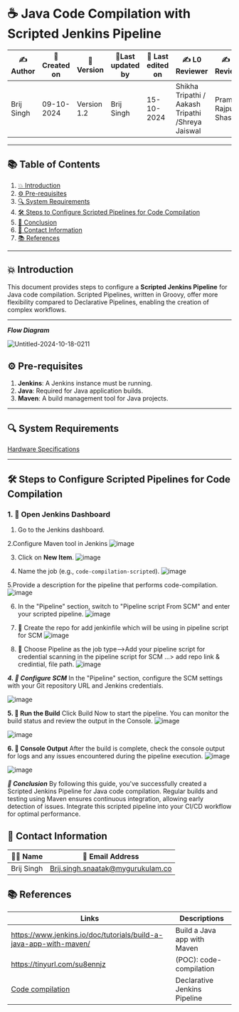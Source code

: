 # ☕ Java Code Compilation with Scripted Jenkins Pipeline

| ✍️Author      | 📅Created on  |📌 Version    | 📝Last updated by    |📅 Last edited on   |  ✍️ L0 Reviewer   | ✍️ L1 Reviewer|✍️ L2 Reviewer|
|-------------|-------------|------------|-----------------|----------------|-------------------|-----------------|----------------|
| Brij Singh     | 09-10-2024  | Version 1.2  | Brij Singh          | 15-10-2024     |      Shikha Tripathi / Aakash Tripathi	 /Shreya Jaiswal	         |  Pramod Rajput / Shashi              |  Ashwani |

---

## 📚 Table of Contents
1. [💥 Introduction](#-introduction)
2. [⚙ Pre-requisites](#-pre-requisites)
3. [🔍 System Requirements](#-system-requirements)
4. [🛠️ Steps to Configure Scripted Pipelines for Code Compilation](#-steps-to-configure-scripted-pipelines-for-code-compilation)
5. [📛 Conclusion](#-conclusion)
6. [📧 Contact Information](#-contact-information)
7. [📚 References](#-references)

---

## 💥 Introduction
This document provides steps to configure a **Scripted Jenkins Pipeline** for Java code compilation. Scripted Pipelines, written in Groovy, offer more flexibility compared to Declarative Pipelines, enabling the creation of complex workflows.

---
***Flow Diagram***

![Untitled-2024-10-18-0211](https://github.com/user-attachments/assets/913c4ae5-8898-4a40-9f87-0f1b29a82f54)


## ⚙ Pre-requisites
1. **Jenkins**: A Jenkins instance must be running.
2. **Java**: Required for Java application builds.
3. **Maven**: A build management tool for Java projects.

---

## 🔍 System Requirements

[Hardware Specifications](https://github.com/mygurukulam-p10/Documentation-P10-Snaatak/blob/main/CI%20Implementation/Java%20-%20Declarative%20Jenkins%20Pipeline/Code%20compilation/readme.md)

---

## 🛠️ Steps to Configure Scripted Pipelines for Code Compilation

### 1. 🚀 **Open Jenkins Dashboard**
1. Go to the Jenkins dashboard.

2.Configure Maven tool in Jenkins
![image](https://github.com/user-attachments/assets/d7acd158-96c9-4057-bc1b-f127126896cf)

3. Click on **New Item**.
![image](https://github.com/user-attachments/assets/942061a3-4727-4f5c-83ce-4155ee08b2cb)


4. Name the job (e.g., `code-compilation-scripted`).
![image](https://github.com/user-attachments/assets/09b4950f-bb5b-47c8-967e-bba9c2c041e3)

5.Provide a description for the pipeline that performs code-compilation.
![image](https://github.com/user-attachments/assets/496bbc72-0fbc-4a28-847f-3d14970c52db)

6. In the "Pipeline" section, switch to "Pipeline script From SCM" and enter your scripted pipeline.
![image](https://github.com/user-attachments/assets/0a4eaff5-fa47-45ef-b137-2765ecc78ee6)

7. 🚀 Create the repo for add jenkinfile which will be using in pipeline script for SCM
![image](https://github.com/user-attachments/assets/1473d05e-c051-4665-840a-223702287f09)

8. 🚀 Choose Pipeline as the job type-->Add your pipeline script for credential scanning in the pipeline script for SCM ...> add repo link & credintial, file path.
![image](https://github.com/user-attachments/assets/7fb98be3-a6d6-4839-9c2c-02132d4d1b72)





***4. 🚀 Configure SCM***
In the "Pipeline" section, configure the SCM settings with your Git repository URL and Jenkins credentials.

![image](https://github.com/user-attachments/assets/f1bf7adf-6e94-4ad5-936b-ab7d1ae4e829)

**5. 🚀 Run the Build**
Click Build Now to start the pipeline. You can monitor the build status and review the output in the Console.
![image](https://github.com/user-attachments/assets/bf14cdfd-8089-47bf-88af-4cb07f1219b1)

![image](https://github.com/user-attachments/assets/01e8a112-281f-49f3-8f37-1f79131ad986)


**6. 🚀 Console Output**
After the build is complete, check the console output for logs and any issues encountered during the pipeline execution.
![image](https://github.com/user-attachments/assets/1fad35a7-a1ba-4515-a111-ce06c68ec9a6)

![image](https://github.com/user-attachments/assets/c154bece-cb2b-4ec9-b782-7151f6bcc926)




***📛 Conclusion***
By following this guide, you've successfully created a Scripted Jenkins Pipeline for Java code compilation. Regular builds and testing using Maven ensures continuous integration, allowing early detection of issues. Integrate this scripted pipeline into your CI/CD workflow for optimal performance.

## 📧 Contact Information

| 👨‍💻 **Name**   | 📧 **Email Address**                                  |
|-----------------|-------------------------------------------------------|
| Brij Singh       | [Brij.singh.snaatak@mygurukulam.co](mailto:brij.singh.snaatak@mygurukulam.co) |


## 📚 References
| Links | Descriptions|
|------|---------------------|
|https://www.jenkins.io/doc/tutorials/build-a-java-app-with-maven/|Build a Java app with Maven |
|https://tinyurl.com/su8ennjz|(POC): code-compilation |
|[Code compilation](https://github.com/mygurukulam-p10/Documentation-P10-Snaatak/blob/main/CI%20Implementation/Java%20-%20Declarative%20Jenkins%20Pipeline/Code%20compilation/readme.md)| Declarative Jenkins Pipeline

